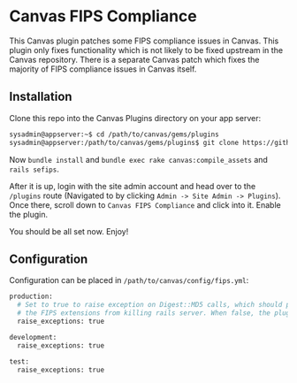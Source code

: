 # Canvas FIPS Compliance
This Canvas plugin patches some FIPS compliance issues in Canvas.  This plugin only fixes functionality which
is not likely to be fixed upstream in the Canvas repository.  There is a separate Canvas patch which fixes the
majority of FIPS compliance issues in Canvas itself.

## Installation
Clone this repo into the Canvas Plugins directory on your app server:
```sh
sysadmin@appserver:~$ cd /path/to/canvas/gems/plugins
sysadmin@appserver:/path/to/canvas/gems/plugins$ git clone https://github.com/atomicjolt/canvas_fips.git
```

Now `bundle install` and `bundle exec rake canvas:compile_assets` and `rails sefips`.

After it is up, login with the site admin account and head over to the `/plugins` route (Navigated to by clicking `Admin -> Site Admin -> Plugins`).
Once there, scroll down to `Canvas FIPS Compliance` and click into it.  Enable the plugin.

You should be all set now. Enjoy!

## Configuration

Configuration can be placed in `/path/to/canvas/config/fips.yml`:

```sh
production:
  # Set to true to raise exception on Digest::MD5 calls, which should prevent
  # the FIPS extensions from killing rails server. When false, the plugin only logs warnings.
  raise_exceptions: true

development:
  raise_exceptions: true
  
test:
  raise_exceptions: true
```
